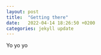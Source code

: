 ```yaml
---
layout: post
title:  "Getting there"
date:   2022-04-14 18:26:50 +0200
categories: jekyll update
---
```


Yo yo yo 